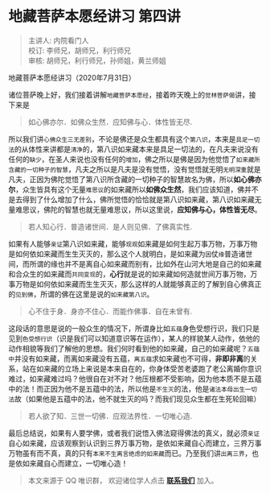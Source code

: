 # 地藏菩萨本愿经讲习 第四讲

> 主讲人: 内院看门人 <br />
> 校订: 李师兄，胡师兄，利行师兄 <br />
> 审核: 胡师兄，利行师兄，孙师姐，黄兰师姐 <br />

地藏菩萨本愿经讲习（2020年7月31日）

诸位菩萨晚上好，我们接着讲解`地藏菩萨本愿经`，接着昨天晚上的`觉林菩萨偈`讲，接下来是

> 如心佛亦尔．如佛众生然．应知佛与心．体性皆无尽.

所以我们讲`心佛众生三无差别`，不论是佛还是众生都具有这个`第八识`，本来是`具足一切法`的从体性来讲都是`清净`的，第八识如来藏本来是具足一切法的，在凡夫来说没有任何的`缺少`，在圣人来说也没有任何的`增加`，佛之所以是佛是因为他觉悟了`如来藏所含藏的一切种子的智慧`，凡夫之所以是凡夫是没有觉悟，没有觉悟就无明`无明深重`就是凡夫，正因为佛陀觉悟了第八识所含藏的一切种子的智慧故名为佛，所以**如心佛亦尔**，众生皆具有这个无量`难思议`的如来藏所以**如佛众生然**，我们应该知道，佛并不是去得到了什么增加了什么，佛所觉悟的恰恰就是第八识如来藏，第八识如来藏无量难思议，佛陀的智慧也就无量难思议，所以这里说，**应知佛与心，体性皆无尽**。

> 若人知心行．普造诸世间．是人则见佛．了佛真实性.

如果有人能够`亲证`第八识如来藏，能够`现观`如来藏是如何生起万事万物，万事万物是如何依如来藏而生生灭灭的，那么这个人就明白，是如来藏为`因`仗`缘`普造诸世间，而所谓的缘也并不是离自心如来藏而别有，比如外在山河大地是自己的如来藏和合众生的如来藏而`共同变现`的，**心行**就是说的如来藏如何造就世间万事万物，万事万物是如何依如来藏而生生灭灭，那么这样的人就能够真正的了解到自心佛真正的`见到佛`，所谓的佛在这里是说的`如来藏第八识`。

> 心不住于身．身亦不住心．而能作佛事．自在未曾有.

这段话的意思是说的一般众生的情况下，所谓身比如`五蕴`身色受想行识，我们只是见到`色受想行识`（识是我们可以知道意识等在运作），某人的样貌某人动作，依他的动作相貌等我们了解他的思想。我们何时看到他的如来藏，自己的如来藏呢？`五蕴中`并没有如来藏，而离如来藏没有五蕴，`离五蕴`求如来藏也不可得，**非即非离**的关系，站在如来藏的立场上来说是本来自在的，你身体受苦老婆跑了老公离婚你意识难过，如来藏难过吗？他很自在对不对？他压根都不受影响，因为他本质不是五蕴中的法！而正因为他不是五蕴中的法，所以他是`不生灭`的法，他是`诸法本母出生一切法`故（如果他是五蕴中的法，他不就生灭的吗？而我们现见众生都在生死轮回嘛）

> 若人欲了知．三世一切佛．应观法界性．一切唯心造.

最后总结说，如果有人要学佛，或者我们说悟入佛法窥得佛法的真义，就必须`亲证`自心如来藏，应该观察到认识到三界万事万物，是依如来藏自心而建立，三界万事万物虽有而不真，真的只有`本来不生离言绝虑的如来藏`而已。乃至我们讲`出离三界`，也是依如来藏自心而建立，一切唯心造！

> 本文来源于 QQ 唯识群， 欢迎诸位学人点击 **[联系我们](https://mp.weixin.qq.com/s/lZCfWjmLjgNR165Tx4_bCQ)** 加入。
